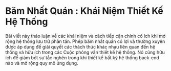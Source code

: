 # Băm Nhất Quán : Khái Niệm Thiết Kế Hệ Thống

Bài viết này thảo luận về các khái niệm và cách tiếp cận chính có ích khi mở rộng hệ thống lưu trữ phân tán. Phép băm nhất quán có lợi và thường xuyên được áp dụng để giải quyết các thách thức khác nhau liên quan đến hệ thống và hữu ích trong các Cuộc phỏng vấn thiết kế hệ thống. Nó cũng hữu ích để giảm bớt sự tắc nghẽn trong khi thiết kế bất kỳ hệ thống back-end nào và mở rộng quy mô ứng dụng.